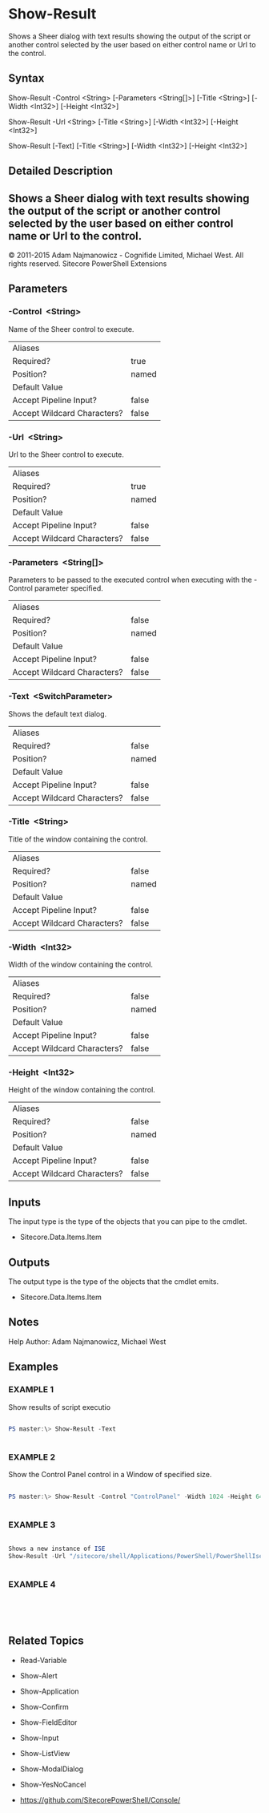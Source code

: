 ﻿# Show-Result 
 
Shows a Sheer dialog with text results showing the output of the script or another control selected by the user based on either control name or Url to the control. 
 
## Syntax 
 
Show-Result -Control &lt;String&gt; [-Parameters &lt;String[]&gt;] [-Title &lt;String&gt;] [-Width &lt;Int32&gt;] [-Height &lt;Int32&gt;] 
 
Show-Result -Url &lt;String&gt; [-Title &lt;String&gt;] [-Width &lt;Int32&gt;] [-Height &lt;Int32&gt;] 
 
Show-Result [-Text] [-Title &lt;String&gt;] [-Width &lt;Int32&gt;] [-Height &lt;Int32&gt;] 
 
 
## Detailed Description 
Shows a Sheer dialog with text results showing the output of the script or another control selected by the user based on either control name or Url to the control. 
- 
© 2011-2015 Adam Najmanowicz - Cognifide Limited, Michael West. All rights reserved. Sitecore PowerShell Extensions 
 
## Parameters 
 
### -Control&nbsp; &lt;String&gt; 
 
Name of the Sheer control to execute.
 

| | |
| - | - |
| Aliases |  |
| Required? | true |
| Position? | named |
| Default Value |  |
| Accept Pipeline Input? | false |
| Accept Wildcard Characters? | false | 
 
### -Url&nbsp; &lt;String&gt; 
 
Url to the Sheer control to execute.
 

| | |
| - | - |
| Aliases |  |
| Required? | true |
| Position? | named |
| Default Value |  |
| Accept Pipeline Input? | false |
| Accept Wildcard Characters? | false | 
 
### -Parameters&nbsp; &lt;String[]&gt; 
 
Parameters to be passed to the executed control when executing with the -Control parameter specified.
 

| | |
| - | - |
| Aliases |  |
| Required? | false |
| Position? | named |
| Default Value |  |
| Accept Pipeline Input? | false |
| Accept Wildcard Characters? | false | 
 
### -Text&nbsp; &lt;SwitchParameter&gt; 
 
Shows the default text dialog.
 

| | |
| - | - |
| Aliases |  |
| Required? | false |
| Position? | named |
| Default Value |  |
| Accept Pipeline Input? | false |
| Accept Wildcard Characters? | false | 
 
### -Title&nbsp; &lt;String&gt; 
 
Title of the window containing the control.
 

| | |
| - | - |
| Aliases |  |
| Required? | false |
| Position? | named |
| Default Value |  |
| Accept Pipeline Input? | false |
| Accept Wildcard Characters? | false | 
 
### -Width&nbsp; &lt;Int32&gt; 
 
Width of the window containing the control.
 

| | |
| - | - |
| Aliases |  |
| Required? | false |
| Position? | named |
| Default Value |  |
| Accept Pipeline Input? | false |
| Accept Wildcard Characters? | false | 
 
### -Height&nbsp; &lt;Int32&gt; 
 
Height of the window containing the control.
 

| | |
| - | - |
| Aliases |  |
| Required? | false |
| Position? | named |
| Default Value |  |
| Accept Pipeline Input? | false |
| Accept Wildcard Characters? | false | 
 
## Inputs 
 
The input type is the type of the objects that you can pipe to the cmdlet. 
 
* Sitecore.Data.Items.Item 
 
## Outputs 
 
The output type is the type of the objects that the cmdlet emits. 
 
* Sitecore.Data.Items.Item 
 
## Notes 
 
Help Author: Adam Najmanowicz, Michael West 
 
## Examples 
 
### EXAMPLE 1 
 
Show results of script executio 
 
```powershell   
 
PS master:\> Show-Result -Text 
 
``` 
 
### EXAMPLE 2 
 
Show the Control Panel control in a Window of specified size. 
 
```powershell   
 
PS master:\> Show-Result -Control "ControlPanel" -Width 1024 -Height 640 
 
``` 
 
### EXAMPLE 3 
 
 
 
```powershell   
 
Shows a new instance of ISE
Show-Result -Url "/sitecore/shell/Applications/PowerShell/PowerShellIse" 
 
``` 
 
### EXAMPLE 4 
 
 
 
```powershell   
 
 
 
``` 
 
## Related Topics 
 
* Read-Variable 
 
* Show-Alert 
 
* Show-Application 
 
* Show-Confirm 
 
* Show-FieldEditor 
 
* Show-Input 
 
* Show-ListView 
 
* Show-ModalDialog 
 
* Show-YesNoCancel 
 
* <a href='https://github.com/SitecorePowerShell/Console/' target='_blank'>https://github.com/SitecorePowerShell/Console/</a><br/>
